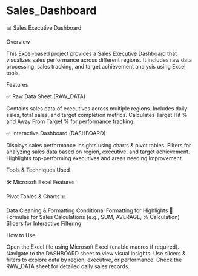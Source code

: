 # Sales_Dashboard

📊 Sales Executive Dashboard

Overview

This Excel-based project provides a Sales Executive Dashboard that visualizes sales performance across different regions. It includes raw data processing, sales tracking, and target achievement analysis using Excel tools.

Features

✅ Raw Data Sheet (RAW_DATA)

Contains sales data of executives across multiple regions.
Includes daily sales, total sales, and target completion metrics.
Calculates Target Hit % and Away From Target % for performance tracking.

✅ Interactive Dashboard (DASHBOARD)

Displays sales performance insights using charts & pivot tables.
Filters for analyzing sales data based on region, executive, and target achievement.
Highlights top-performing executives and areas needing improvement.

Tools & Techniques Used

🛠 Microsoft Excel Features


Pivot Tables & Charts 📊

Data Cleaning & Formatting
Conditional Formatting for Highlights 🎨
Formulas for Sales Calculations (e.g., SUM, AVERAGE, % Calculation)
Slicers for Interactive Filtering

How to Use

Open the Excel file using Microsoft Excel (enable macros if required).
Navigate to the DASHBOARD sheet to view visual insights.
Use slicers & filters to explore data by region, executive, or performance.
Check the RAW_DATA sheet for detailed daily sales records.
 
